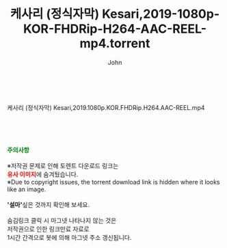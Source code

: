 ﻿---
layout: post
title:  "케사리 (정식자막) Kesari,2019-1080p-KOR-FHDRip-H264-AAC-REEL-mp4.torrent"
author: John
categories: [ 영화 ]
tags: [  ]
image:  
description: "케사리 (정식자막) Kesari,2019-1080p-KOR-FHDRip-H264-AAC-REEL-mp4 torrent 정보 공유"
toc: true
toc_sticky: true
---

<br>
<div class="view-img">
<a class="view_image" href="https://torrentmobile59.com/bbs/view_image.php?fn=%2Fdata%2Ffile%2Fmovie%2F3659260999_dhnoKUlV_1d841af848836c59ff46c7877ab8fc81b9ea8f1e.jpg" target="_blank"><img alt="" class="img-tag" content="https://torrentmobile59.com/data/file/movie/3659260999_dhnoKUlV_1d841af848836c59ff46c7877ab8fc81b9ea8f1e.jpg" itemprop="image" src="https://torrentmobile59.com/data/file/movie/3659260999_dhnoKUlV_1d841af848836c59ff46c7877ab8fc81b9ea8f1e.jpg"/></a><a class="view_image" href="https://torrentmobile59.com/bbs/view_image.php?fn=%2Fdata%2Ffile%2Fmovie%2F3659260999_35Ea10Hc_15dad9019c80b8a98fd443d1647c6cec5268b792.jpg" target="_blank"><img alt="" class="img-tag" content="https://torrentmobile59.com/data/file/movie/3659260999_35Ea10Hc_15dad9019c80b8a98fd443d1647c6cec5268b792.jpg" itemprop="image" src="https://torrentmobile59.com/data/file/movie/3659260999_35Ea10Hc_15dad9019c80b8a98fd443d1647c6cec5268b792.jpg"/></a></div><div class="view-content" itemprop="description">
<p>케사리 (정식자막) Kesari,2019.1080p.KOR.FHDRip.H264.AAC-REEL.mp4<br/></p> </div>
    
<br><br><br>
<p data-ke-size="size16"><b><span style="color: green;">주의사항</span></b><br /><br />※저작권 문제로 인해 토렌트 다운로드 링크는<br /><b><span style="color: red;">유사 이미지</span></b>에 숨겨뒀습니다.<br />※Due to copyright issues, the torrent download link is hidden where it looks like an image.<br /><br /><b>'설마'</b>싶은 것까지 확인해 보세요.<br /><br />숨김링크 클릭 시 마그넷 나타나지 않는 것은<br />저작권으로 인한 링크만료 자료로<br />1시간 간격으로 봇에 의해 마그넷 주소 갱신됩니다.</p>
